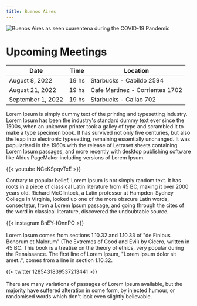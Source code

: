 ```yaml
---
title: Buenos Aires
---
```


![Buenos Aires as seen cuarentena during the COVID-19 Pandemic ](https://fotos.perfil.com/2020/05/11/trim/1280/720/cuarentena-954460.jpg)

# Upcoming Meetings
| **Date**  | **Time** | **Location** |  
|------|---------| ---------|
| August 8, 2022  | 19 hs         | Starbucks -  Cabildo 2594       |
| August 21, 2022 | 19 hs |  Cafe Martinez - Corrientes 1702      |   
|  September 1, 2022       | 19 hs    |  Starbucks - Callao 702 |  


Lorem Ipsum is simply dummy text of the printing and typesetting industry. Lorem Ipsum has been the industry's standard dummy text ever since the 1500s, when an unknown printer took a galley of type and scrambled it to make a type specimen book. It has survived not only five centuries, but also the leap into electronic typesetting, remaining essentially unchanged. It was popularised in the 1960s with the release of Letraset sheets containing Lorem Ipsum passages, and more recently with desktop publishing software like Aldus PageMaker including versions of Lorem Ipsum.

{{< youtube NCeKSpqvTxE >}}
<br>  

Contrary to popular belief, Lorem Ipsum is not simply random text. It has roots in a piece of classical Latin literature from 45 BC, making it over 2000 years old. Richard McClintock, a Latin professor at Hampden-Sydney College in Virginia, looked up one of the more obscure Latin words, consectetur, from a Lorem Ipsum passage, and going through the cites of the word in classical literature, discovered the undoubtable source.

{{< instagram BnEY-fOnnPO >}}
<br>  
Lorem Ipsum comes from sections 1.10.32 and 1.10.33 of "de Finibus Bonorum et Malorum" (The Extremes of Good and Evil) by Cicero, written in 45 BC. This book is a treatise on the theory of ethics, very popular during the Renaissance. The first line of Lorem Ipsum, "Lorem ipsum dolor sit amet..", comes from a line in section 1.10.32.

{{< twitter 1285431839537213441 >}}
<br>  
There are many variations of passages of Lorem Ipsum available, but the majority have suffered alteration in some form, by injected humour, or randomised words which don't look even slightly believable.
